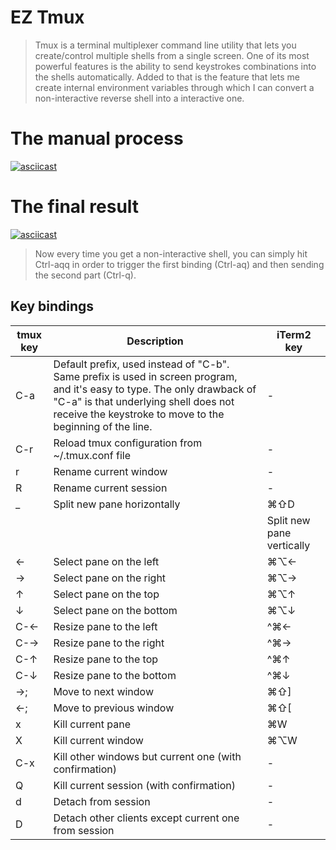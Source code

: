 EZ Tmux 
========
>Tmux is a terminal multiplexer command line utility that lets you create/control multiple shells from a single screen. One of its most powerful features is the ability to send keystrokes combinations into the shells automatically. Added to that is the feature that lets me create internal environment variables through which I can convert a non-interactive reverse shell into a interactive one.


The manual process
===================

[![asciicast](https://asciinema.org/a/426655.svg)](https://asciinema.org/a/426655)



The final result
=================
[![asciicast](https://asciinema.org/a/426667.svg)](https://asciinema.org/a/426667)

>Now every time you get a non-interactive shell, you can simply hit Ctrl-aqq in order to trigger the first binding (Ctrl-aq) and then sending the second part (Ctrl-q).


Key bindings
-----------
| tmux key     | Description                                                                                                                                                                                                                   | iTerm2 key |
|--------------|-------------------------------------------------------------------------------------------------------------------------------------------------------------------------------------------------------------------------------|------------|
| C-a          | Default prefix, used instead of "C-b". Same prefix is used in screen program, and it's easy to type. The only drawback of "C-a" is that underlying shell does not receive the keystroke to move to the beginning of the line. | -          |
| <prefix> C-r | Reload tmux configuration from ~/.tmux.conf file                                                                                                                                                                              | -          |
| <prefix> r   | Rename current window                                                                                                                                                                                                         | -          |
| <prefix> R   | Rename current session                                                                                                                                                                                                        | -          |
| <prefix> _   | Split new pane horizontally                                                                                                                                                                                                   | ⌘⇧D        |
| <prefix> |   | Split new pane vertically                                                                                                                                                                                                     | ⌘D         |
| <Ctrl> ←     | Select pane on the left                                                                                                                                                                                                       | ⌘⌥←        |
| <Ctrl> →     | Select pane on the right                                                                                                                                                                                                      | ⌘⌥→        |
| <Ctrl> ↑     | Select pane on the top                                                                                                                                                                                                        | ⌘⌥↑        |
| <Ctrl> ↓     | Select pane on the bottom                                                                                                                                                                                                     | ⌘⌥↓        |
| <prefix> C-← | Resize pane to the left                                                                                                                                                                                                       | ^⌘←        |
| <prefix> C-→ | Resize pane to the right                                                                                                                                                                                                      | ^⌘→        |
| <prefix> C-↑ | Resize pane to the top                                                                                                                                                                                                        | ^⌘↑        |
| <prefix> C-↓ | Resize pane to the bottom                                                                                                                                                                                                     | ^⌘↓        |
| <Shift> →;   | Move to next window                                                                                                                                                                                                           | ⌘⇧]        |
| <Shift> ←;   | Move to previous window                                                                                                                                                                                                       | ⌘⇧[        |
| <prefix> x   | Kill current pane                                                                                                                                                                                                             | ⌘W         |
| <prefix> X   | Kill current window                                                                                                                                                                                                           | ⌘⌥W        |
| <prefix> C-x | Kill other windows but current one (with confirmation)                                                                                                                                                                        | -          |
| <prefix> Q   | Kill current session (with confirmation)                                                                                                                                                                                      | -          |
| <prefix> d   | Detach from session                                                                                                                                                                                                           | -          |
| <prefix> D   | Detach other clients except current one from session                                                                                                                                                                          | -          |

